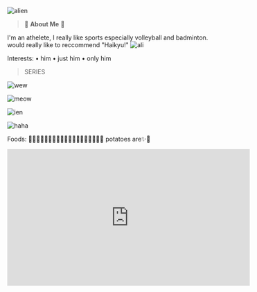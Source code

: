 ![alien](https://i.pinimg.com/564x/2f/74/d9/2f74d9a2ee6ab779258d448b073d3ab2.jpg)

> 👾 **About Me** 👾 

  I'm an athelete, I really like sports especially volleyball and badminton.                                                                                             would really like to reccommend "Haikyu!"
  ![ali](https://i.pinimg.com/564x/a6/75/38/a67538552395bca76dcf80d1d0aad122.jpg)

Interests:                                                                                                                                                              • him                                                                                                                                                                   • just him                                                                                                                                                              • only him

> SERIES

![wew](https://i.pinimg.com/564x/9f/dc/db/9fdcdb3b2a902d720eaf0813d5aada7d.jpg)

![meow](https://i.pinimg.com/564x/b1/c7/dd/b1c7dd2b4233230c31656922f009fe9b.jpg)

![ien](https://i.pinimg.com/564x/e9/5f/0f/e95f0f92cac8272ea8f287e849514252.jpg)

![haha](https://i.pinimg.com/564x/fd/46/14/fd4614a1c992603163d3ba916909f1f4.jpg)
 
Foods: 🍇🥔🥐🍗🥓🍔🍟🍕🍜🍤🍦🍧🍨🍪🍩🍫🍬🍭🍹                                                                                                                    potatoes are✨🥔

<iframe width="560" height="315" src="https://www.youtube.com/embed/gnKHBDnEXPs" title="YouTube video player" frameborder="0" allow="accelerometer; autoplay; clipboard-write; encrypted-media; gyroscope; picture-in-picture; web-share" allowfullscreen></iframe>
